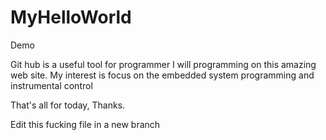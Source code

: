 MyHelloWorld
============

Demo 

Git hub is a useful tool for programmer
I will programming on this amazing web site.
My interest is focus on the embedded system programming and instrumental control

That's all for today, Thanks.

Edit this fucking file in a new branch

